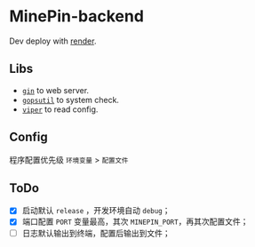 # MinePin-backend

Dev deploy with [render](https://render.com).

## Libs

 - [`gin`](https://gin-gonic.com) to web server.
 - [`gopsutil`](https://github.com/shirou/gopsutil) to system check.
 - [`viper`](https://github.com/spf13/viper) to read config.

## Config

程序配置优先级 `环境变量` > `配置文件`


## ToDo

 - [x] 启动默认 `release` ，开发环境自动 `debug`；
 - [x] 端口配置 `PORT` 变量最高，其次 `MINEPIN_PORT`，再其次配置文件；
 - [ ] 日志默认输出到终端，配置后输出到文件；
